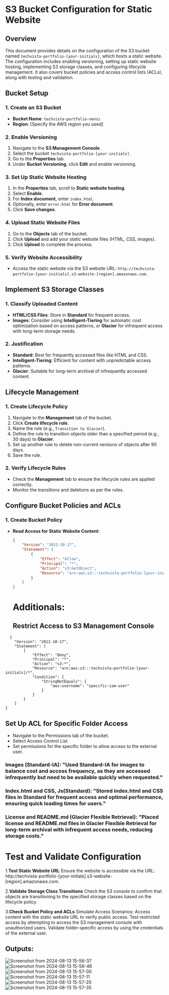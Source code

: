 # S3 Bucket Configuration for Static Website

## Overview

This document provides details on the configuration of the S3 bucket named `techvista-portfolio-[your-initials]`, which hosts a static website. The configuration includes enabling versioning, setting up static website hosting, implementing S3 storage classes, and configuring lifecycle management. It also covers bucket policies and access control lists (ACLs), along with testing and validation.

## Bucket Setup

### 1. Create an S3 Bucket

- **Bucket Name**: `techvista-portfolio-nensi`
- **Region**: [Specify the AWS region you used]

### 2. Enable Versioning

1. Navigate to the **S3 Management Console**.
2. Select the bucket `techvista-portfolio-[your-initials]`.
3. Go to the **Properties** tab.
4. Under **Bucket Versioning**, click **Edit** and enable versioning.

### 3. Set Up Static Website Hosting

1. In the **Properties** tab, scroll to **Static website hosting**.
2. Select **Enable**.
3. For **Index document**, enter `index.html`.
4. Optionally, enter `error.html` for **Error document**.
5. Click **Save changes**.

### 4. Upload Static Website Files

1. Go to the **Objects** tab of the bucket.
2. Click **Upload** and add your static website files (HTML, CSS, images).
3. Click **Upload** to complete the process.

### 5. Verify Website Accessibility

- Access the static website via the S3 website URL: `http://techvista-portfolio-[your-initials].s3-website-[region].amazonaws.com`.

## Implement S3 Storage Classes

### 1. Classify Uploaded Content

- **HTML/CSS Files**: Store in **Standard** for frequent access.
- **Images**: Consider using **Intelligent-Tiering** for automatic cost optimization based on access patterns, or **Glacier** for infrequent access with long-term storage needs.

### 2. Justification

- **Standard**: Best for frequently accessed files like HTML and CSS.
- **Intelligent-Tiering**: Efficient for content with unpredictable access patterns.
- **Glacier**: Suitable for long-term archival of infrequently accessed content.

## Lifecycle Management

### 1. Create Lifecycle Policy

1. Navigate to the **Management** tab of the bucket.
2. Click **Create lifecycle rule**.
3. Name the rule (e.g., `Transition to Glacier`).
4. Define the rule to transition objects older than a specified period (e.g., 30 days) to **Glacier**.
5. Set up another rule to delete non-current versions of objects after 90 days.
6. Save the rule.

### 2. Verify Lifecycle Rules

- Check the **Management** tab to ensure the lifecycle rules are applied correctly.
- Monitor the transitions and deletions as per the rules.

## Configure Bucket Policies and ACLs

### 1. Create Bucket Policy

- **Read Access for Static Website Content**:
  ```json
  {
      "Version": "2012-10-17",
      "Statement": [
          {
              "Effect": "Allow",
              "Principal": "*",
              "Action": "s3:GetObject",
              "Resource": "arn:aws:s3:::techvista-portfolio-[your-initials]/*"
          }
      ]
  }
  
  ```
  # Additionals:
  
  ## Restrict Access to S3 Management Console
  
```
  {
    "Version": "2012-10-17",
    "Statement": [
        {
            "Effect": "Deny",
            "Principal": "*",
            "Action": "s3:*",
            "Resource": "arn:aws:s3:::techvista-portfolio-[your-initials]/*",
            "Condition": {
                "StringNotEquals": {
                    "aws:username": "specific-iam-user"
                }
            }
        }
    ]
}
```

## Set Up ACL for Specific Folder Access

- Navigate to the Permissions tab of the bucket.
- Select Access Control List.
- Set permissions for the specific folder to allow access to the external user.

### Images (Standard-IA): "Used Standard-IA for images to balance cost and access frequency, as they are accessed infrequently but need to be available quickly when requested."
### Index.html and CSS, Js(Standard): "Stored index.html and CSS files in Standard for frequent access and optimal performance, ensuring quick loading times for users."
### License and README.md (Glacier Flexible Retrieval): "Placed license and README.md files in Glacier Flexible Retrieval for long-term archival with infrequent access needs, reducing storage costs."

# Test and Validate Configuration

1.**Test Static Website URL**
Ensure the website is accessible via the URL: http://techvista-portfolio-[your-initials].s3-website-[region].amazonaws.com.

2.**Validate Storage Class Transitions**
Check the S3 console to confirm that objects are transitioning to the specified storage classes based on the lifecycle policy.

3.**Check Bucket Policy and ACLs**
Simulate Access Scenarios:
Access content with the static website URL to verify public access.
Test restricted access by attempting to access the S3 management console with unauthorized users.
Validate folder-specific access by using the credentials of the external user.

## Outputs:

![Screenshot from 2024-08-13 15-56-37](https://github.com/user-attachments/assets/6b776fd9-19e5-4501-a4b6-1924d1a1adff)
![Screenshot from 2024-08-13 15-56-46](https://github.com/user-attachments/assets/6feae000-1eca-4737-bc0b-5b3610f0c2b5)
![Screenshot from 2024-08-13 15-57-00](https://github.com/user-attachments/assets/eff59a88-1b97-4ee0-850a-a1f250d8c786)
![Screenshot from 2024-08-13 15-57-11](https://github.com/user-attachments/assets/be545fcf-724a-4067-a1c1-4318c760a559)
![Screenshot from 2024-08-13 15-57-20](https://github.com/user-attachments/assets/5d911020-8b8a-4ae1-aa2e-c8a6df46c93b)
![Screenshot from 2024-08-13 15-57-35](https://github.com/user-attachments/assets/057f0cd0-2209-4555-8c3a-443e303dba60)







